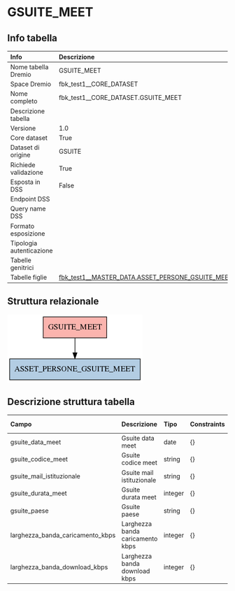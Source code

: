 # GSUITE_MEET

## Info tabella

| Info                     | Descrizione                                                                                                       |
|:-------------------------|:------------------------------------------------------------------------------------------------------------------|
| Nome tabella Dremio      | GSUITE_MEET                                                                                                       |
| Space Dremio             | fbk_test1__CORE_DATASET                                                                                           |
| Nome completo            | fbk_test1__CORE_DATASET.GSUITE_MEET                                                                               |
| Descrizione tabella      |                                                                                                                   |
| Versione                 | 1.0                                                                                                               |
| Core dataset             | True                                                                                                              |
| Dataset di origine       | GSUITE                                                                                                            |
| Richiede validazione     | True                                                                                                              |
| Esposta in DSS           | False                                                                                                             |
| Endpoint DSS             |                                                                                                                   |
| Query name DSS           |                                                                                                                   |
| Formato esposizione      |                                                                                                                   |
| Tipologia autenticazione |                                                                                                                   |
| Tabelle genitrici        |                                                                                                                   |
| Tabelle figlie           | [fbk_test1__MASTER_DATA.ASSET_PERSONE_GSUITE_MEET](/fbk_test1__MASTER_DATA/ASSET_PERSONE_GSUITE_MEET/markdown.md) |

## Struttura relazionale

![GSUITE_MEET](./graph_png.png)

## Descrizione struttura tabella

| Campo                            | Descrizione                      | Tipo    | Constraints   | Linked data   | errors   |
|:---------------------------------|:---------------------------------|:--------|:--------------|:--------------|:---------|
| gsuite_data_meet                 | Gsuite data meet                 | date    | {}            |               | {}       |
| gsuite_codice_meet               | Gsuite codice meet               | string  | {}            |               | {}       |
| gsuite_mail_istituzionale        | Gsuite mail istituzionale        | string  | {}            |               | {}       |
| gsuite_durata_meet               | Gsuite durata meet               | integer | {}            |               | {}       |
| gsuite_paese                     | Gsuite paese                     | string  | {}            |               | {}       |
| larghezza_banda_caricamento_kbps | Larghezza banda caricamento kbps | integer | {}            |               | {}       |
| larghezza_banda_download_kbps    | Larghezza banda download kbps    | integer | {}            |               | {}       |
